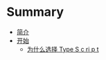 # Summary

* [简介](README.md)
* [开始](getting-started.md)
   * [为什么选择 Type S c ri p t](why-typescript.md)

